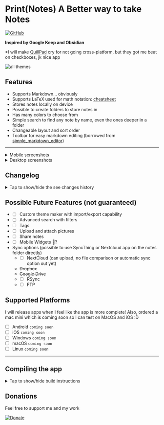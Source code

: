# Print(Notes) A Better way to take Notes

[![GitHub](https://img.shields.io/github/license/RoBoT095/printnotes)](https://github.com/RoBoT095/printnotes/blob/main/LICENSE)

**Inspired by Google Keep and Obsidian**

\*I will make <a href='https://github.com/quillpad/quillpad'>QuillPad</a> cry for not going cross-platform, but they got me beat on checkboxes, jk nice app

<img src="https://github.com/RoBoT095/printnotes/blob/main/images/AllThemes.png?raw=true" alt="all themes" />

## Features

- Supports Markdown... obviously
- Supports LaTeX used for math notation: <a href='https://quickref.me/latex'>cheatsheet</a>
- Stores notes locally on device
- Possible to create folders to store notes in
- Has many colors to choose from
- Simple search to find any note by name, even the ones deeper in a folder
- Changeable layout and sort order
- Toolbar for easy markdown editing (borrowed from [simple_markdown_editor](https://github.com/zahniar88/simple_markdown_editor))
<!-- - Supports Windows, Mac, Linux, Android, and iOS -->

---

<details close>
<summary>Mobile screenshots</summary>

<p>
    <img src="https://github.com/RoBoT095/printnotes/blob/main/images/Phone/PhoneDrawer.png?raw=true" alt="all themes" width=200 />
    <img src="https://github.com/RoBoT095/printnotes/blob/main/images/Phone/PhoneSettings.png?raw=true" alt="all themes" width=200 />
    <img src="https://github.com/RoBoT095/printnotes/blob/main/images/Phone/PhoneEditor.png?raw=true" alt="all themes" width=200 />
    <img src="https://github.com/RoBoT095/printnotes/blob/main/images/Phone/PhoneEditing.png?raw=true" alt="all themes" width=200 />
</p>

</details>

<details close>
<summary>Desktop screenshots</summary>

<p>
  <img src="https://github.com/RoBoT095/printnotes/blob/main/images/Desktop/DesktopHome.png?raw=true" alt="all themes" width=500 />
    <img src="https://github.com/RoBoT095/printnotes/blob/main/images/Desktop/DesktopEditor.png?raw=true" alt="all themes" width=500 />
    <img src="https://github.com/RoBoT095/printnotes/blob/main/images/Desktop/DesktopSettings.png?raw=true" alt="all themes" width=500 />
</p>
</details>

## Changelog

<details close>
<summary>Tap to show/hide the see changes history</summary>

### (Sept 26, 2024)

1. Moved android 'allow external storage access' popup check to when selecting folder instead of when listing folder contents
2. You can now change file name from editor screen
3. Creating new note immediately opens the note
4. Added Table of Content for headers, on small display windows its a floating action button in the bottom right corner, on large displays its a side menu on the right if the note contains '# ' anywhere

### (Sept 24, 2024)

1. Removed soft delete and bin expiration time and made permanent delete default option
2. Made some styling changes to drawer
3. Moved folder navigation from SettingsLoader to ItemNavHandler, this was meant to always happen, I just like quick and dirty implementations
4. Replaced flutter_markdown with markdown_widget for better experience
   1. Code blocks are now colored if you specify language by adding it after the first three backticks, example ` ```Dart `
   2. App now supports LaTeX math notations
   3. Desktop version support saving using ctrl-s and switching editor preview/edit modes with ctrl-shift-v
5. On home page where all notes are displayed, the markdown images and links are now absorbed to only open note
6. Changed Snackbar a custom one that has a floating behavior instead of fixed
7. Changed out the screenshot to better reflect new look

### (Sept 22, 2024)

Added undo/redo buttons to text editor and on notes display screen made folder icon a little bit smaller with name maxlines extended from 1 to 2.

### (Sept 19, 2024)

Added app icons to different devices but I still need to check if they all work. Fixed the search and sort order buttons not updating screen when pressed, which happened when I was restructuring everything and forgot to check them.

### (Aug 22, 2024)

1. Added popup when you try to close app with back button.
2. Added Sync screen in drawer.
3. Added Secure Storage library for sync service credentials (meaning more dependencies required to install 😓).
4. Added a way to upload files and folders to your Nextcloud (actual auto syncing, will add in the future, hopefully soon).
5. Shows the last time you uploaded notes.
6. <u>TODO</u>: Made option to switch WiFi only or WiFi+Cellular upload condition but commented
   it out as I will add it when I figure out notes comparing and merging with sync service.

   (need to figure out how to version app cuz I never done this before ┐(￣ヘ￣)┌ so version will remain till I get sync completed)

</details>

## Possible Future Features (not guaranteed)

- - [ ] Custom theme maker with import/export capability
- - [ ] Advanced search with filters
- - [ ] Tags
- - [ ] Upload and attach pictures
- - [ ] Share notes
- - [ ] Mobile Widgets 🤔?
- Sync options (possible to use SyncThing or Nextcloud app on the notes folder directly)
  - - [ ] NextCloud (can upload, no file comparison or automatic sync option out yet)
  - ~~Dropbox~~
  - ~~Google Drive~~
  - - [ ] RSync
  - - [ ] FTP

## Supported Platforms

I will release apps when I feel like the app is more complete! Also, ordered a mac mini which is coming soon so I can test on MacOS and iOS :D

- [ ] Android `coming soon`
- [ ] iOS `coming soon`
- [ ] Windows `coming soon`
- [ ] macOS `coming soon`
- [ ] Linux `coming soon`

---

## Compiling the app

<details close>
<summary>Tap to show/hide build instructions</summary>

Make sure you have a working flutter sdk setup. If not installed, go to [Install - Flutter](https://docs.flutter.dev/get-started/install) and select your platform.

Be sure to disable signing on build.gradle or change keystore to sign the app.

Before you start building, run these commands:

```
$ flutter channel stable
```

```
$ flutter upgrade
```

After that, building is as simple as running these commands:

```
$ flutter pub get
```

```
$ flutter run
```

```
$ flutter build platform-name
```

</details>

## Donations

Feel free to support me and my work

[![Donate](https://liberapay.com/assets/widgets/donate.svg)](https://liberapay.com/RoBoT_095/donate)
